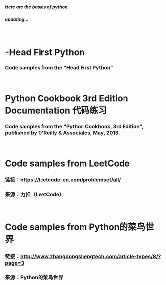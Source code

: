 ##### Here are the basics of python.
##### updating...
&nbsp;  &nbsp; &nbsp;

# -Head First Python
### Code samples from the "Head First Python"
&nbsp; &nbsp;

# Python Cookbook 3rd Edition Documentation 代码练习
### Code samples from the "Python Cookbook, 3rd Edition", published by O'Reilly & Associates, May, 2013.
&nbsp; &nbsp;

# Code samples from LeetCode 
### 链接：https://leetcode-cn.com/problemset/all/ 
### 来源：力扣（LeetCode）
&nbsp; &nbsp;

# Code samples from Python的菜鸟世界 
### 链接：http://www.zhangdongshengtech.com/article-types/8/?page=3 
### 来源：Python的菜鸟世界

